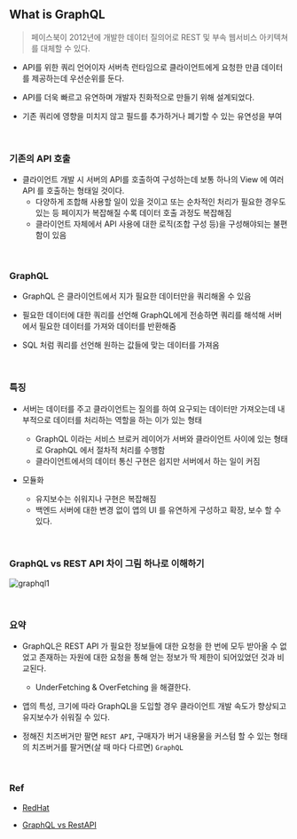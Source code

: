 

## What is GraphQL

> 페이스북이 2012년에 개발한 데이터 질의어로 REST 및 부속 웹서비스 아키텍쳐를 대체할 수 있다.

- API를 위한 쿼리 언어이자 서버측 런타임으로 클라이언트에게 요청한 만큼 데이터를 제공하는데 우선순위를 둔다.

- API를 더욱 빠르고 유연하며 개발자 친화적으로 만들기 위해 설계되었다.

- 기존 쿼리에 영향을 미치지 않고 필드를 추가하거나 폐기할 수 있는 유연성을 부여


<br>


### 기존의 API 호출

- 클라이언트 개발 시 서버의 API를 호출하여 구성하는데 보통 하나의 View 에 여러 API 를 호출하는 형태일 것이다.
	- 다양하게 조합해 사용할 일이 있을 것이고 또는 순차적인 처리가 필요한 경우도 있는 등 페이지가 복잡해질 수록 데이터 호출 과정도 복잡해짐
	- 클라이언트 자체에서 API 사용에 대한 로직(조합 구성 등)을 구성해야되는 불편함이 있음

<br>

### GraphQL

- GraphQL 은 클라이언트에서 지가 필요한 데이터만을 쿼리해올 수 있음

- 필요한 데이터에 대한 쿼리를 선언해 GraphQL에게 전송하면 쿼리를 해석해 서버에서 필요한 데이터를 가져와 데이터를 반환해줌

- SQL 처럼 쿼리를 선언해 원하는 값들에 맞는 데이터를 가져옴

<br>

### 특징

- 서버는 데이터를 주고 클라이언트는 질의를 하여 요구되는 데이터만 가져오는데 내부적으로 데이터를 처리하는 역할을 하는 이가 있는 형태
	- GraphQL 이라는 서비스 브로커 레이어가 서버와 클라이언트 사이에 있는 형태로 GraphQL 에서 절차적 처리를 수행함
	- 클라이언트에서의 데이터 통신 구현은 쉽지만 서버에서 하는 일이 커짐

- 모듈화
	- 유지보수는 쉬워지나 구현은 복잡해짐
	- 백엔드 서버에 대한 변경 없이 앱의 UI 를 유연하게 구성하고 확장, 보수 할 수 있다.


<br>

### GraphQL vs REST API 차이 그림 하나로 이해하기


![graphql1](https://user-images.githubusercontent.com/76927397/164504878-9fd39db9-0850-4650-bbd7-e66e3e4fd79c.JPG)




<br>


### 요약

- GraphQL은 REST API 가 필요한 정보들에 대한 요청을 한 번에 모두 받아올 수 없었고 존재하는 자원에 대한 요청을 통해 얻는 정보가 딱 제한이 되어있었던 것과 비교된다.
	- UnderFetching & OverFetching 을 해결한다.

- 앱의 특성, 크기에 따라 GraphQL을 도입할 경우 클라이언트 개발 속도가 향상되고 유지보수가 쉬워질 수 있다.

- 정해진 치즈버거만 팔면 `REST API`, 구매자가 버거 내용물을 커스텀 할 수 있는 형태의 치즈버거를 팔거면(살 때 마다 다르면) `GraphQL`



<br>


### Ref

- [RedHat](https://www.redhat.com/ko/topics/api/what-is-graphql)

- [GraphQL vs RestAPI](https://graphcms.com/blog/graphql-vs-rest-apis)

